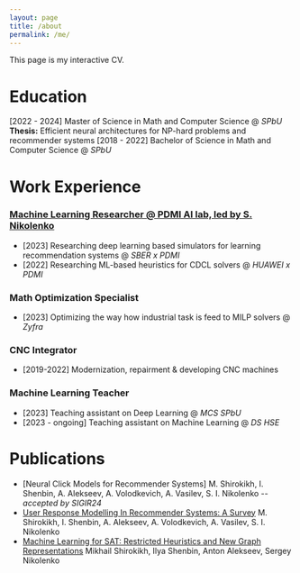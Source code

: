```yaml
---
layout: page
title: /about
permalink: /me/
---
```


This page is my interactive CV. 

# Education
[2022 - 2024] Master of Science in Math and Computer Science @ *SPbU*
**Thesis:** Efficient neural architectures for NP-hard problems and recommender systems 
[2018 - 2022] Bachelor of Science in Math and Computer Science @ *SPbU*

# Work Experience

### [Machine Learning Researcher @ PDMI AI lab, led by S. Nikolenko](https://ai.pdmi.ras.ru/)
* [2023] Researching deep learning based simulators for learning recommendation systems @ *SBER x PDMI*
* [2022] Researching ML-based heuristics for CDCL solvers @ *HUAWEI x PDMI*

### Math Optimization Specialist
* [2023] Optimizing the way how industrial task is feed to MILP solvers @ *Zyfra*

### CNC Integrator
* [2019-2022] Modernization, repairment & developing CNC machines 

### Machine Learning Teacher
* [2023] Teaching assistant on Deep Learning @ *MCS SPbU*
* [2023 - ongoing] Teaching assistant on Machine Learning @ *DS HSE*

# Publications
* [Neural Click Models for Recommender Systems] M. Shirokikh, I. Shenbin, A. Alekseev, A. Volodkevich, A. Vasilev, S. I. Nikolenko -- _accepted by SIGIR24_
* [User Response Modelling In Recommender Systems: A Survey](http://ftp.pdmi.ras.ru/pub/publicat/znsl/v530/p141.pdf) M. Shirokikh, I. Shenbin, A. Alekseev, A. Volodkevich, A. Vasilev, S. I. Nikolenko
* [Machine Learning for SAT: Restricted Heuristics and New Graph Representations](https://arxiv.org/abs/2307.09141) Mikhail Shirokikh, Ilya Shenbin, Anton Alekseev, Sergey Nikolenko
